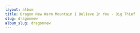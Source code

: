 ```yaml
---
layout: album
title: Dragon New Warm Mountain I Believe In You - Big Thief
slug: dragonnew
album_slug: dragonnew
---
```

